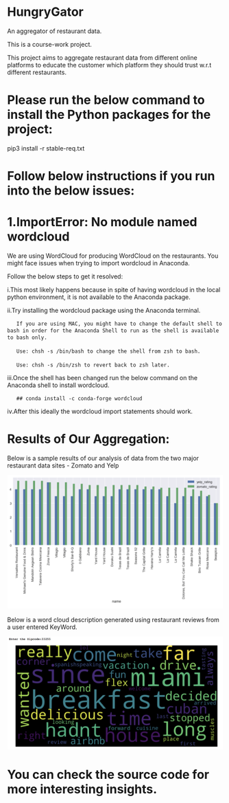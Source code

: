 # HungryGator
An aggregator of restaurant data.


This is a course-work project.

This project aims to aggregate restaurant data from different online platforms to educate the customer which platform they should trust w.r.t different restaurants.

# Please run the below command to install the Python packages for the project:

pip3 install -r stable-req.txt 


# Follow below instructions if you run into the below issues:

# 1.ImportError: No module named wordcloud

We are using WordCloud for producing WordCloud on the restaurants.
You might face issues when trying to import wordcloud in Anaconda.

 Follow the below steps to get it resolved:


   i.This most likely happens because in spite of having wordcloud in the local python environment, it is not available to the Anaconda package.


   ii.Try installing the wordcloud package using the Anaconda terminal.
      
       If you are using MAC, you might have to change the default shell to bash in order for the Anaconda Shell to run as the shell is available to bash only.
      
       Use: chsh -s /bin/bash to change the shell from zsh to bash.
       
       Use: chsh -s /bin/zsh to revert back to zsh later.


   iii.Once the shell has been changed run the below command on the Anaconda shell to install wordcloud.
       
       ## conda install -c conda-forge wordcloud


   iv.After this ideally the wordcloud import statements should work.



# Results of Our Aggregation:

Below is a sample results of our analysis of data from the two major restaurant data sites - Zomato and Yelp

![publish message](https://raw.githubusercontent.com/imjuoy/Hungrygator/master/pictures_for_readme/Rating_Comparisons.png)

Below is a word cloud description generated using restaurant reviews from a user entered KeyWord.

![publish message](https://raw.githubusercontent.com/imjuoy/Hungrygator/master/pictures_for_readme/WordCloud_Based_On_Zip_Code.png)


# You can check the source code for more interesting insights.
